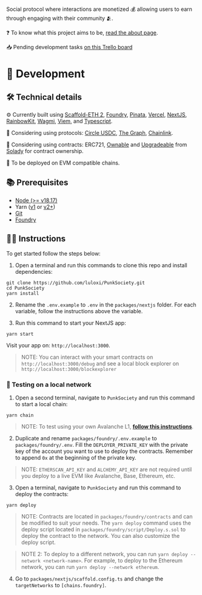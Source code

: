 Social protocol where interactions are monetized 💰 allowing users to earn through engaging with their community 🫂.

❓ To know what this project aims to be, [read the about page](https://punksociety.xyz/about).

📥 Pending development tasks [on this Trello board](https://trello.com/b/HLBnvKSu/punksociety)

# 🤘 Development

## 🛠️ Technical details

⚙️ Currently built using [Scaffold-ETH 2](https://scaffoldeth.io/), [Foundry](https://book.getfoundry.sh/), [Pinata](https://pinata.cloud/), [Vercel](https://vercel.com/), [NextJS](https://nextjs.org/), [RainbowKit](https://rainbowkit.com/), [Wagmi](https://wagmi.sh/), [Viem](https://viem.sh/), and [Typescript](https://www.typescriptlang.org/).

🏦 Considering using protocols: [Circle USDC](https://www.circle.com/), [The Graph](https://thegraph.com/), [Chainlink](https://chain.link/).

📜 Considering using contracts: ERC721, [Ownable](https://docs.openzeppelin.com/contracts/2.x/access-control) and [Upgradeable](https://docs.openzeppelin.com/upgrades-plugins/1.x/writing-upgradeable) from [Solady](https://github.com/Vectorized/solady) for contract ownership.

🔗 To be deployed on EVM compatible chains.

## 📚 Prerequisites

- [Node (>= v18.17)](https://nodejs.org/en/download/package-manager)
- Yarn ([v1](https://classic.yarnpkg.com/en/docs/install/#windows-stable) or [v2+](https://yarnpkg.com/getting-started/install))
- [Git](https://git-scm.com/downloads)
- [Foundry](https://book.getfoundry.sh/getting-started/installation)

## 👨‍🏫 Instructions

To get started follow the steps below:

1. Open a terminal and run this commands to clone this repo and install dependencies:

```
git clone https://github.com/luloxi/PunkSociety.git
cd PunkSociety
yarn install
```

2. Rename the `.env.example` to `.env` in the `packages/nextjs` folder. For each variable, follow the instructions above the variable.

3. Run this command to start your NextJS app:

```
yarn start
```

Visit your app on: `http://localhost:3000`.

> NOTE: You can interact with your smart contracts on `http://localhost:3000/debug` and see a local block explorer on `http://localhost:3000/blockexplorer`

### 🚀 Testing on a local network

1. Open a second terminal, navigate to `PunkSociety` and run this command to start a local chain:

```
yarn chain
```

> NOTE: To test using your own Avalanche L1, **[follow this instructions](./AVALANCHE-L1.md)**.

2. Duplicate and rename `packages/foundry/.env.example` to `packages/foundry/.env`. Fill the `DEPLOYER_PRIVATE_KEY` with the private key of the account you want to use to deploy the contracts. Remember to append `0x` at the beginning of the private key.

> NOTE: `ETHERSCAN_API_KEY` and `ALCHEMY_API_KEY` are not required until you deploy to a live EVM like Avalanche, Base, Ethereum, etc.

3. Open a terminal, navigate to `PunkSociety` and run this command to deploy the contracts:

```
yarn deploy
```

> NOTE: Contracts are located in `packages/foundry/contracts` and can be modified to suit your needs. The `yarn deploy` command uses the deploy script located in `packages/foundry/script/Deploy.s.sol` to deploy the contract to the network. You can also customize the deploy script.

> NOTE 2: To deploy to a different network, you can run `yarn deploy --network <network-name>`. For example, to deploy to the Ethereum network, you can run `yarn deploy --network ethereum`.

4. Go to `packages/nextjs/scaffold.config.ts` and change the `targetNetworks` to `[chains.foundry]`.
